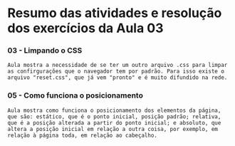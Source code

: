 # Resumo das atividades e resolução dos exercícios da Aula 03 #

### 03 - Limpando o CSS
    Aula mostra a necessidade de se ter um outro arquivo .css para limpar as confirgurações que o navegador tem por padrão. Para isso existe o arquivo "reset.css", que já vem "pronto" e é muito difundido na rede.


### 05 - Como funciona o posicionamento ###
    Aula mostra como funciona o posicionamento dos elementos da página, que são: estático, que é o ponto inicial, posição padrão; relativa, que é a posição alterada a partir do ponto inicial; e absoluto, que altera a posição inicial em relação a outra coisa, por exemplo, em relação à página toda, em relação ao cabeçalho.